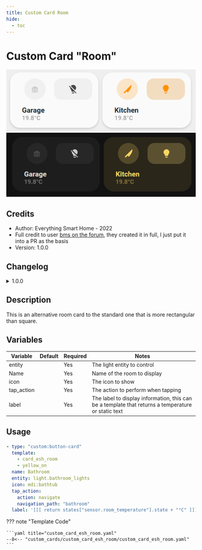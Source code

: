 ```yaml
---
title: Custom Card Room
hide:
  - toc
---
```


<!-- markdownlint-disable MD046 -->

# Custom Card "Room"

![example-image-light](../../docs/assets/img/custom_card_esh_room_light.png)
![example-image-dark](../../docs/assets/img/custom_card_esh_room_dark.png)

## Credits

- Author: Everything Smart Home - 2022
- Full credit to user [bms on the forum](https://community.home-assistant.io/t/lovelace-ui-minimalist/322687/192), they created it in full, I just put it into a PR as the basis
- Version: 1.0.0

## Changelog

<details>
<summary>1.0.0</summary>
Initial release
</details>

## Description

This is an alternative room card to the standard one that is more rectangular than square.

## Variables

| Variable   | Default | Required | Notes                                                                                              |
| ---------- | ------- | -------- | -------------------------------------------------------------------------------------------------- |
| entity     |         | Yes      | The light entity to control                                                                        |
| Name       |         | Yes      | Name of the room to display                                                                        |
| icon       |         | Yes      | The icon to show                                                                                   |
| tap_action |         | Yes      | The action to perform when tapping                                                                 |
| label      |         | Yes      | The label to display information, this can be a template that returns a temperature or static text |

## Usage

```yaml
- type: "custom:button-card"
  template:
    - card_esh_room
    - yellow_on
  name: Bathroom
  entity: light.bathroom_lights
  icon: mdi:bathtub
  tap_action:
    action: navigate
    navigation_path: "bathroom"
  label: '[[[ return states["sensor.room_temperature"].state + "°C" ]]]'
```

??? note "Template Code"

    ```yaml title="custom_card_esh_room.yaml"
    --8<-- "custom_cards/custom_card_esh_room/custom_card_esh_room.yaml"
    ```
